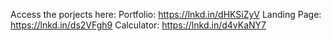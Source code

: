 Access the porjects here:
Portfolio: https://lnkd.in/dHKSiZyV
Landing Page: https://lnkd.in/ds2VFgh9
Calculator: https://lnkd.in/d4vKaNY7
